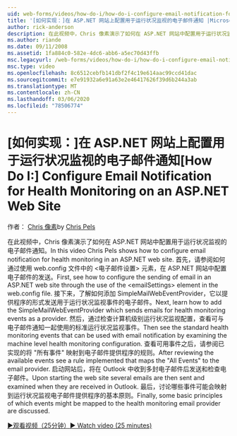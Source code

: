 ```yaml
---
uid: web-forms/videos/how-do-i/how-do-i-configure-email-notification-for-health-monitoring-on-an-aspnet-web-site
title: '[如何实现：]在 ASP.NET 网站上配置用于运行状况监视的电子邮件通知 |Microsoft Docs'
author: rick-anderson
description: 在此视频中，Chris 像素演示了如何在 ASP.NET 网站中配置用于运行状况监视的电子邮件通知。 首先，请参阅如何配置发送电子 。
ms.author: riande
ms.date: 09/11/2008
ms.assetid: 1fa884c0-582e-4dc6-abb6-a5ec70d43ffb
msc.legacyurl: /web-forms/videos/how-do-i/how-do-i-configure-email-notification-for-health-monitoring-on-an-aspnet-web-site
msc.type: video
ms.openlocfilehash: 8c6512cebfb141dbf2f4c19e614aac99ccd41dac
ms.sourcegitcommit: e7e91932a6e91a63e2e46417626f39d6b244a3ab
ms.translationtype: MT
ms.contentlocale: zh-CN
ms.lasthandoff: 03/06/2020
ms.locfileid: "78506774"
---
```

# <a name="how-do-i-configure-email-notification-for-health-monitoring-on-an-aspnet-web-site"></a><span data-ttu-id="e4cc9-104">[如何实现：]在 ASP.NET 网站上配置用于运行状况监视的电子邮件通知</span><span class="sxs-lookup"><span data-stu-id="e4cc9-104">[How Do I:] Configure Email Notification for Health Monitoring on an ASP.NET Web Site</span></span>

<span data-ttu-id="e4cc9-105">作者： [Chris 像素](https://twitter.com/chrispels)</span><span class="sxs-lookup"><span data-stu-id="e4cc9-105">by [Chris Pels](https://twitter.com/chrispels)</span></span>

<span data-ttu-id="e4cc9-106">在此视频中，Chris 像素演示了如何在 ASP.NET 网站中配置用于运行状况监视的电子邮件通知。</span><span class="sxs-lookup"><span data-stu-id="e4cc9-106">In this video Chris Pels shows how to configure email notification for health monitoring in an ASP.NET web site.</span></span> <span data-ttu-id="e4cc9-107">首先，请参阅如何通过使用 web.config 文件中的 &lt;电子邮件设置&gt; 元素，在 ASP.NET 网站中配置电子邮件的发送。</span><span class="sxs-lookup"><span data-stu-id="e4cc9-107">First, see how to configure the sending of email in an ASP.NET web site through the use of the &lt;emailSettings&gt; element in the web.config file.</span></span> <span data-ttu-id="e4cc9-108">接下来，了解如何添加 SimpleMailWebEventProvider，它以提供程序的形式发送用于运行状况监视事件的电子邮件。</span><span class="sxs-lookup"><span data-stu-id="e4cc9-108">Next, learn how to add the SimpleMailWebEventProvider which sends emails for health monitoring events as a provider.</span></span> <span data-ttu-id="e4cc9-109">然后，通过检查计算机级别运行状况监视配置，查看可与电子邮件通知一起使用的标准运行状况监视事件。</span><span class="sxs-lookup"><span data-stu-id="e4cc9-109">Then see the standard health monitoring events that can be used with email notification by examining the machine level health monitoring configuration.</span></span> <span data-ttu-id="e4cc9-110">查看可用事件之后，请参阅已实现的将 "所有事件" 映射到电子邮件提供程序的规则。</span><span class="sxs-lookup"><span data-stu-id="e4cc9-110">After reviewing the available events see a rule implemented that maps the "All Events" to the email provider.</span></span> <span data-ttu-id="e4cc9-111">启动网站后，将在 Outlook 中收到多封电子邮件后发送和检查电子邮件。</span><span class="sxs-lookup"><span data-stu-id="e4cc9-111">Upon starting the web site several emails are then sent and examined when they are received in Outlook.</span></span> <span data-ttu-id="e4cc9-112">最后，讨论哪些事件可能会映射到运行状况监视电子邮件提供程序的基本原则。</span><span class="sxs-lookup"><span data-stu-id="e4cc9-112">Finally, some basic principles of which events might be mapped to the health monitoring email provider are discussed.</span></span>

[<span data-ttu-id="e4cc9-113">&#9654;观看视频（25分钟）</span><span class="sxs-lookup"><span data-stu-id="e4cc9-113">&#9654; Watch video (25 minutes)</span></span>](https://channel9.msdn.com/Blogs/ASP-NET-Site-Videos/how-do-i-configure-email-notification-for-health-monitoring-on-an-aspnet-web-site)
